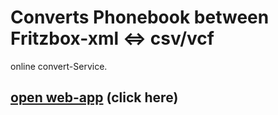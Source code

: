 # Converts Phonebook between Fritzbox-xml &lt;=> csv/vcf 
online convert-Service.

## [ open web-app](https://soerenj.github.io/fritzbox_phonebook_convert_xml_csv_vcf/) (click here)




